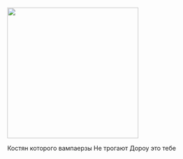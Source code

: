 

</div>
<div id="badges"> <img src="https://komarev.com/ghpvc/?username=drowningIessons&style=flat-square&color=red" alt=""/>

️️️️️️ ️️️
️️️

️️️

  <img src="https://media3.giphy.com/media/v1.Y2lkPTc5MGI3NjExa2d6cmdidzZtdDlhdzRpamw1NGx3NndjMnltcGh1d2o5aTduMng1NSZlcD12MV9pbnRlcm5hbF9naWZfYnlfaWQmY3Q9dHM/v6oDqWBixsG4YfsqCi/giphy.gif" width="300"/>
</div>

Костян которого вампаерзы Не трогают Дороу это тебе 
